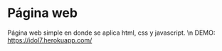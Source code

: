 # Página web 
Página web simple en donde se aplica html, css y javascript.
\n DEMO:  
https://idol7.herokuapp.com/
